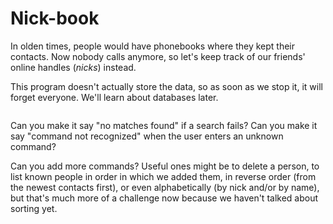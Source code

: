 # Nick-book

In olden times, people would have phonebooks where they kept their 
contacts. Now nobody calls anymore, so let's keep track of our friends' 
online handles (*nicks*) instead.

This program doesn't actually store the data, so as soon as we stop it, it 
will forget everyone. We'll learn about databases later.

<img>

Can you make it say "no matches found" if a search fails? Can you make it 
say "command not recognized" when the user enters an unknown command?

Can you add more commands? Useful ones might be to delete a person, to list 
known people in order in which we added them, in reverse order (from the 
newest contacts first), or even alphabetically (by nick and/or by name), but 
that's much more of a challenge now because we haven't talked about sorting 
yet.

